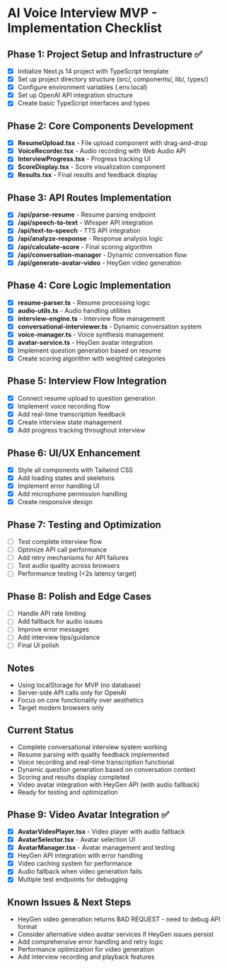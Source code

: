 # AI Voice Interview MVP - Implementation Checklist

## Phase 1: Project Setup and Infrastructure ✅
- [x] Initialize Next.js 14 project with TypeScript template
- [x] Set up project directory structure (src/, components/, lib/, types/)
- [x] Configure environment variables (.env.local)
- [x] Set up OpenAI API integration structure
- [x] Create basic TypeScript interfaces and types

## Phase 2: Core Components Development
- [x] **ResumeUpload.tsx** - File upload component with drag-and-drop
- [x] **VoiceRecorder.tsx** - Audio recording with Web Audio API
- [x] **InterviewProgress.tsx** - Progress tracking UI
- [x] **ScoreDisplay.tsx** - Score visualization component
- [x] **Results.tsx** - Final results and feedback display

## Phase 3: API Routes Implementation
- [x] **/api/parse-resume** - Resume parsing endpoint
- [x] **/api/speech-to-text** - Whisper API integration
- [x] **/api/text-to-speech** - TTS API integration
- [x] **/api/analyze-response** - Response analysis logic
- [x] **/api/calculate-score** - Final scoring algorithm
- [x] **/api/conversation-manager** - Dynamic conversation flow
- [x] **/api/generate-avatar-video** - HeyGen video generation

## Phase 4: Core Logic Implementation
- [x] **resume-parser.ts** - Resume processing logic
- [x] **audio-utils.ts** - Audio handling utilities
- [x] **interview-engine.ts** - Interview flow management
- [x] **conversational-interviewer.ts** - Dynamic conversation system
- [x] **voice-manager.ts** - Voice synthesis management
- [x] **avatar-service.ts** - HeyGen avatar integration
- [x] Implement question generation based on resume
- [x] Create scoring algorithm with weighted categories

## Phase 5: Interview Flow Integration
- [x] Connect resume upload to question generation
- [x] Implement voice recording flow
- [x] Add real-time transcription feedback
- [x] Create interview state management
- [x] Add progress tracking throughout interview

## Phase 6: UI/UX Enhancement
- [x] Style all components with Tailwind CSS
- [x] Add loading states and skeletons
- [x] Implement error handling UI
- [x] Add microphone permission handling
- [x] Create responsive design

## Phase 7: Testing and Optimization
- [ ] Test complete interview flow
- [ ] Optimize API call performance
- [ ] Add retry mechanisms for API failures
- [ ] Test audio quality across browsers
- [ ] Performance testing (<2s latency target)

## Phase 8: Polish and Edge Cases
- [ ] Handle API rate limiting
- [ ] Add fallback for audio issues
- [ ] Improve error messages
- [ ] Add interview tips/guidance
- [ ] Final UI polish

## Notes
- Using localStorage for MVP (no database)
- Server-side API calls only for OpenAI
- Focus on core functionality over aesthetics
- Target modern browsers only

## Current Status
- Complete conversational interview system working
- Resume parsing with quality feedback implemented
- Voice recording and real-time transcription functional
- Dynamic question generation based on conversation context
- Scoring and results display completed
- Video avatar integration with HeyGen API (with audio fallback)
- Ready for testing and optimization

## Phase 9: Video Avatar Integration ✅
- [x] **AvatarVideoPlayer.tsx** - Video player with audio fallback
- [x] **AvatarSelector.tsx** - Avatar selection UI
- [x] **AvatarManager.tsx** - Avatar management and testing
- [x] HeyGen API integration with error handling
- [x] Video caching system for performance
- [x] Audio fallback when video generation fails
- [x] Multiple test endpoints for debugging

## Known Issues & Next Steps
- HeyGen video generation returns BAD REQUEST - need to debug API format
- Consider alternative video avatar services if HeyGen issues persist
- Add comprehensive error handling and retry logic
- Performance optimization for video generation
- Add interview recording and playback features